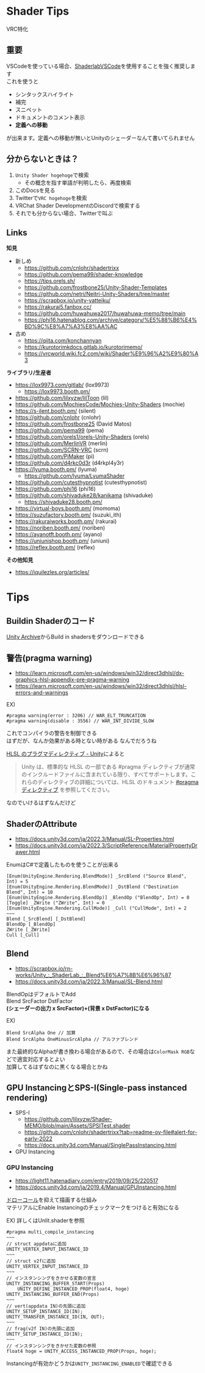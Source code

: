 # Shader Tips

VRC特化

## 重要

VSCodeを使っている場合、[ShaderlabVSCode](https://assetstore.unity.com/packages/tools/utilities/shaderlabvscode-94653)を使用することを強く推奨します  
これを使うと
- シンタックスハイライト
- 補完
- スニペット
- ドキュメントのコメント表示
- **定義への移動**

が出来ます。定義への移動が無いとUnityのシェーダーなんて書いてられません

## 分からないときは？

1. `Unity Shader hogehoge`で検索
   - その概念を指す単語が判明したら、再度検索
2. このDocsを見る
3. Twitterで`VRC hogehoge`を検索
4. VRChat Shader DevelopmentのDiscordで検索する
5. それでも分からない場合、Twitterで叫ぶ

## Links

**知見**

- 新しめ
  - https://github.com/cnlohr/shadertrixx
  - https://github.com/pema99/shader-knowledge
  - https://tips.orels.sh/
  - https://github.com/frostbone25/Unity-Shader-Templates
  - https://github.com/netri/Neitri-Unity-Shaders/tree/master
  - https://scrapbox.io/unity-yatteiku/
  - https://rakurai5.fanbox.cc/
  - https://github.com/huwahuwa2017/huwahuwa-memo/tree/main
  - https://phi16.hatenablog.com/archive/category/%E5%88%B6%E4%BD%9C%E8%A7%A3%E8%AA%AC
- 古め
  - https://qiita.com/konchannyan
  - https://kurotorimkdocs.gitlab.io/kurotorimemo/
  - https://vrcworld.wiki.fc2.com/wiki/Shader%E9%96%A2%E9%80%A3

**ライブラリ/生産者**

- https://lox9973.com/gitlab/ (lox9973)
  - https://lox9973.booth.pm/
- https://github.com/lilxyzw/lilToon (lil)
- https://github.com/MochiesCode/Mochies-Unity-Shaders (mochie)
- https://s-ilent.booth.pm/ (silent)
- https://github.com/cnlohr (cnlohr)
- https://github.com/frostbone25 (David Matos)
- https://github.com/pema99 (pema)
- https://github.com/orels1/orels-Unity-Shaders (orels)
- https://github.com/MerlinVR (merlin)
- https://github.com/SCRN-VRC (scrn)
- https://github.com/PiMaker (pi)
- https://github.com/d4rkc0d3r (d4rkpl4y3r)
- https://lyuma.booth.pm/ (lyuma)
  - https://github.com/lyuma/LyumaShader
- https://github.com/cutesthypnotist (cutesthypnotist)
- https://github.com/phi16 (phi16)
- https://github.com/shivaduke28/kanikama (shivaduke)
  - https://shivaduke28.booth.pm/
- https://virtual-boys.booth.pm/ (momoma)
- https://suzufactory.booth.pm/ (suzuki_ith)
- https://rakuraiworks.booth.pm/ (rakurai)
- https://noriben.booth.pm/ (noriben)
- https://ayanotft.booth.pm/ (ayano)
- https://uniunishop.booth.pm/ (uniuni)
- https://reflex.booth.pm/ (reflex)

**その他知見**

- https://iquilezles.org/articles/

# Tips

## Buildin Shaderのコード

[Unity Archive](https://unity.com/releases/editor/archive)からBuild in shadersをダウンロードできる

## 警告(pragma warning)

- https://learn.microsoft.com/en-us/windows/win32/direct3dhlsl/dx-graphics-hlsl-appendix-pre-pragma-warning
- https://learn.microsoft.com/en-us/windows/win32/direct3dhlsl/hlsl-errors-and-warnings

EX)
```hlsl
#pragma warning(error : 3206) // WAR_ELT_TRUNCATION
#pragma warning(disable : 3556) // WAR_INT_DIVIDE_SLOW
```

これでコンパイラの警告を制御できる  
はずだが、なんか効果がある時とない時がある なんでだろうね

[HLSL のプラグマディレクティブ - Unity](https://docs.unity3d.com/ja/current/Manual/SL-PragmaDirectives.html)によると
> Unity は、標準的な HLSL の一部である #pragma ディレクティブが通常のインクルードファイルに含まれている限り、すべてサポートします。これらのディレクティブの詳細については、HLSL のドキュメント [#pragma ディレクティブ](https://docs.microsoft.com/ja-jp/windows/win32/direct3dhlsl/dx-graphics-hlsl-appendix-pre-pragma) を参照してください。

なのでいけるはずなんだけど

## ShaderのAttribute

- https://docs.unity3d.com/ja/2022.3/Manual/SL-Properties.html
- https://docs.unity3d.com/ja/2022.3/ScriptReference/MaterialPropertyDrawer.html

EnumはC#で定義したものを使うことが出来る
```hlsl
[Enum(UnityEngine.Rendering.BlendMode)] _SrcBlend ("Source Blend", Int) = 5
[Enum(UnityEngine.Rendering.BlendMode)] _DstBlend ("Destination Blend", Int) = 10
[Enum(UnityEngine.Rendering.BlendOp)] _BlendOp ("BlendOp", Int) = 0
[Toggle] _ZWrite ("ZWrite", Int) = 0
[Enum(UnityEngine.Rendering.CullMode)] _Cull ("CullMode", Int) = 2
~~~
Blend [_SrcBlend] [_DstBlend]
BlendOp [_BlendOp]
ZWrite [_ZWrite]
Cull [_Cull]
```

## Blend

- https://scrapbox.io/rn-works/Unity_:_ShaderLab_:_Blend%E6%A7%8B%E6%96%87
- https://docs.unity3d.com/ja/2022.3/Manual/SL-Blend.html

BlendOpはデフォルトでAdd  
Blend SrcFactor DstFactor  
**(シェーダーの出力 x SrcFactor)+(背景 x DstFactor)になる**

EX)
```hlsl
Blend SrcAlpha One // 加算
Blend SrcAlpha OneMinusSrcAlpha // アルファブレンド
```

また最終的なAlphaが書き換わる場合があるので、その場合は`ColorMask RGB`などで適宜対応するとよい  
加算してるはずなのに黒くなる場合とかね

## GPU InstancingとSPS-I(Single-pass instanced rendering)

- SPS-I
  - https://github.com/lilxyzw/Shader-MEMO/blob/main/Assets/SPSITest.shader
  - https://github.com/cnlohr/shadertrixx?tab=readme-ov-file#alert-for-early-2022
  - https://docs.unity3d.com/Manual/SinglePassInstancing.html
- GPU Instancing
  

### GPU Instancing
- https://light11.hatenadiary.com/entry/2019/09/25/220517
- https://docs.unity3d.com/ja/2019.4/Manual/GPUInstancing.html

[ドローコール](https://docs.unity3d.com/ja/2022.3/Manual/DrawCallBatching.html)を抑えて描画する仕組み  
マテリアルにEnable Instancingのチェックマークをつけると有効になる

EX) 詳しくはUnlit.shaderを参照
```hlsl
#pragma multi_compile_instancing
~~~
// struct appdataに追加
UNITY_VERTEX_INPUT_INSTANCE_ID
~~~
// struct v2fに追加
UNITY_VERTEX_INPUT_INSTANCE_ID
~~~
// インスタンシングをきかせる変数の宣言
UNITY_INSTANCING_BUFFER_START(Props)
    UNITY_DEFINE_INSTANCED_PROP(float4, hoge)
UNITY_INSTANCING_BUFFER_END(Props)
~~~
// vert(appdata IN)の先頭に追加
UNITY_SETUP_INSTANCE_ID(IN);
UNITY_TRANSFER_INSTANCE_ID(IN, OUT);
~~~
// frag(v2f IN)の先頭に追加
UNITY_SETUP_INSTANCE_ID(IN);
~~~
// インスタンシングをきかせた変数の参照
float4 hoge = UNITY_ACCESS_INSTANCED_PROP(Props, hoge);
```

Instancingが有効かどうかは`UNITY_INSTANCING_ENABLED`で確認できる